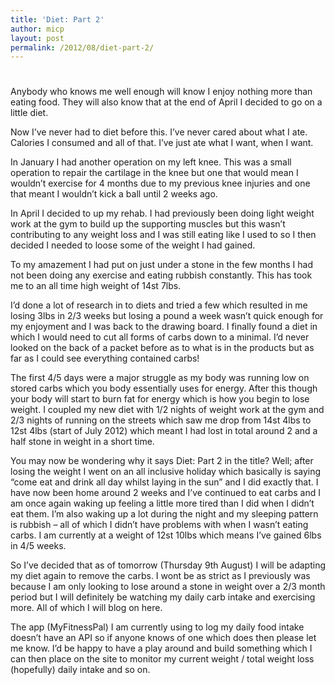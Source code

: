 ```yaml
---
title: 'Diet: Part 2'
author: micp
layout: post
permalink: /2012/08/diet-part-2/
---
```

# 

Anybody who knows me well enough will know I enjoy nothing more than eating food. They will also know that at the end of April I decided to go on a little diet.

Now I’ve never had to diet before this. I’ve never cared about what I ate. Calories I consumed and all of that. I’ve just ate what I want, when I want.

In January I had another operation on my left knee. This was a small operation to repair the cartilage in the knee but one that would mean I wouldn’t exercise for 4 months due to my previous knee injuries and one that meant I wouldn’t kick a ball until 2 weeks ago.

In April I decided to up my rehab. I had previously been doing light weight work at the gym to build up the supporting muscles but this wasn’t contributing to any weight loss and I was still eating like I used to so I then decided I needed to loose some of the weight I had gained.

To my amazement I had put on just under a stone in the few months I had not been doing any exercise and eating rubbish constantly. This has took me to an all time high weight of 14st 7lbs.

I’d done a lot of research in to diets and tried a few which resulted in me losing 3lbs in 2/3 weeks but losing a pound a week wasn’t quick enough for my enjoyment and I was back to the drawing board. I finally found a diet in which I would need to cut all forms of carbs down to a minimal. I’d never looked on the back of a packet before as to what is in the products but as far as I could see everything contained carbs!

The first 4/5 days were a major struggle as my body was running low on stored carbs which you body essentially uses for energy. After this though your body will start to burn fat for energy which is how you begin to lose weight. I coupled my new diet with 1/2 nights of weight work at the gym and 2/3 nights of running on the streets which saw me drop from 14st 4lbs to 12st 4lbs (start of July 2012) which meant I had lost in total around 2 and a half stone in weight in a short time.

You may now be wondering why it says Diet: Part 2 in the title? Well; after losing the weight I went on an all inclusive holiday which basically is saying “come eat and drink all day whilst laying in the sun” and I did exactly that. I have now been home around 2 weeks and I’ve continued to eat carbs and I am once again waking up feeling a little more tired than I did when I didn’t eat them. I’m also waking up a lot during the night and my sleeping pattern is rubbish – all of which I didn’t have problems with when I wasn’t eating carbs. I am currently at a weight of 12st 10lbs which means I’ve gained 6lbs in 4/5 weeks.

So I’ve decided that as of tomorrow (Thursday 9th August) I will be adapting my diet again to remove the carbs. I wont be as strict as I previously was because I am only looking to lose around a stone in weight over a 2/3 month period but I will definitely be watching my daily carb intake and exercising more. All of which I will blog on here.

The app (MyFitnessPal) I am currently using to log my daily food intake doesn’t have an API so if anyone knows of one which does then please let me know. I’d be happy to have a play around and build something which I can then place on the site to monitor my current weight / total weight loss (hopefully) daily intake and so on.